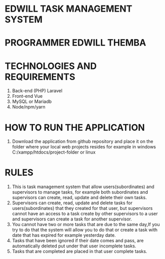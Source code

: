 # EDWILL TASK MANAGEMENT SYSTEM
# PROGRAMMER EDWILL THEMBA 
# TECHNOLOGIES AND REQUIREMENTS
 1. Back-end (PHP) Laravel
 2. Front-end Vue
 3. MySQL or Mariadb
 4. Node/npm/yarn
# HOW TO RUN THE APPLICATION
1. Download the application from github repository and place it on the folder where your
   local web projects resides for example in windows C:/xampp/htdocs/project-folder or
   linux
# RULES
 1. This is task management system that allow users(subordinates) and supervisors to manage tasks, for example both subordinates and supervisors can create, read, update and delete their own tasks.
 2. Supervisors can create, read, update and delete tasks for users(subordinates) that they created for that user, but supervisors cannot have an access to a task create by other supervisors to a user and supervisors can create a task for another supervisor.
 3. You cannot have two or more tasks that are due to the same day,If you try to do that the system will allow you to do that or create a task with date that has expired for example yesterday date.
 4. Tasks that have been ignored if their date comes and pass, are automatically deleted  put under that user incomplete tasks.
 5. Tasks that are completed are placed in that user complete tasks.

